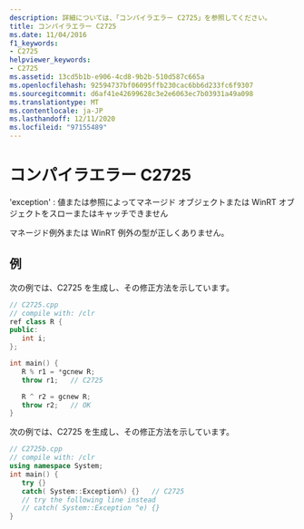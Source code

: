 ```yaml
---
description: 詳細については、「コンパイラエラー C2725」を参照してください。
title: コンパイラエラー C2725
ms.date: 11/04/2016
f1_keywords:
- C2725
helpviewer_keywords:
- C2725
ms.assetid: 13cd5b1b-e906-4cd8-9b2b-510d587c665a
ms.openlocfilehash: 92594737bf06095ffb230cac6bb6d233fc6f9307
ms.sourcegitcommit: d6af41e42699628c3e2e6063ec7b03931a49a098
ms.translationtype: MT
ms.contentlocale: ja-JP
ms.lasthandoff: 12/11/2020
ms.locfileid: "97155489"
---
```

# <a name="compiler-error-c2725"></a>コンパイラエラー C2725

'exception' : 値または参照によってマネージド オブジェクトまたは WinRT オブジェクトをスローまたはキャッチできません

マネージド例外または WinRT 例外の型が正しくありません。

## <a name="examples"></a>例

次の例では、C2725 を生成し、その修正方法を示しています。

```cpp
// C2725.cpp
// compile with: /clr
ref class R {
public:
   int i;
};

int main() {
   R % r1 = *gcnew R;
   throw r1;   // C2725

   R ^ r2 = gcnew R;
   throw r2;   // OK
}
```

次の例では、C2725 を生成し、その修正方法を示しています。

```cpp
// C2725b.cpp
// compile with: /clr
using namespace System;
int main() {
   try {}
   catch( System::Exception%) {}   // C2725
   // try the following line instead
   // catch( System::Exception ^e) {}
}
```
